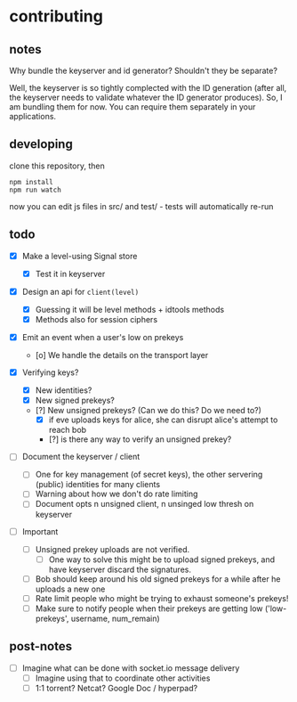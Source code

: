 # contributing 

## notes

Why bundle the keyserver and id generator?
Shouldn't they be separate?

Well, the keyserver is so tightly complected with the ID generation
(after all, the keyserver needs to validate whatever the ID generator produces).
So, I am bundling them for now. 
You can require them separately in your applications.

## developing

clone this repository, then

    npm install
    npm run watch

now you can edit js files in src/ and test/ - tests will automatically re-run

## todo

- [x] Make a level-using Signal store
  - [x] Test it in keyserver
- [x] Design an api for `client(level)`
  - [x] Guessing it will be level methods + idtools methods
  - [x] Methods also for session ciphers
- [x] Emit an event when a user's low on prekeys
  - [o] We handle the details on the transport layer

- [x] Verifying keys?
  - [x] New identities?
  - [x] New signed prekeys?
  - [?] New unsigned prekeys? (Can we do this? Do we need to?)
    - [x] if eve uploads keys for alice, she can disrupt alice's attempt to reach bob
    - [?] is there any way to verify an unsigned prekey?
  
  
- [ ] Document the keyserver / client 
  - [ ] One for key management (of secret keys), the other servering (public) identities for many clients
  - [ ] Warning about how we don't do rate limiting
  - [ ] Document opts n unsigned client, n unsinged low thresh on keyserver
- [ ] Important
  - [ ] Unsigned prekey uploads are not verified. 
    - [ ] One way to solve this might be to upload signed prekeys, and have keyserver discard the signatures.
  - [ ] Bob should keep around his old signed prekeys for a while after he uploads a new one
  - [ ] Rate limit people who might be trying to exhaust someone's prekeys!
  - [ ] Make sure to notify people when their prekeys are getting low ('low-prekeys', username, num_remain)

## post-notes

- [ ] Imagine what can be done with socket.io message delivery
  - [ ] Imagine using that to coordinate other activities
  - [ ] 1:1 torrent? Netcat? Google Doc / hyperpad?
